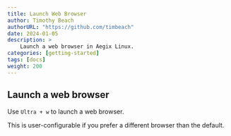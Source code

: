 ```yaml
---
title: Launch Web Browser
author: Timothy Beach
authorURL: "https://github.com/timbeach"
date: 2024-01-05
description: > 
    Launch a web browser in Aegix Linux.
categories: [getting-started]
tags: [docs]
weight: 200
---
```


## Launch a web browser

Use `Ultra + w` to launch a web browser. 

This is user-configurable if you prefer a different browser than the default.